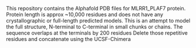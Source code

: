 This repository contains the Alphafold PDB files for MLRR1_PLAF7 protein. 
Protein length is approx ~10,000 residues and does not have any crystallographic or full-length predicted models. 
This is an attempt to model the full structure, N-terminal to C-terminal in small chunks or chains.
The sequence overlaps at the terminals by 200 residues 
Delete those repetitive residues and concatenate using the UCSF-Chimera 
